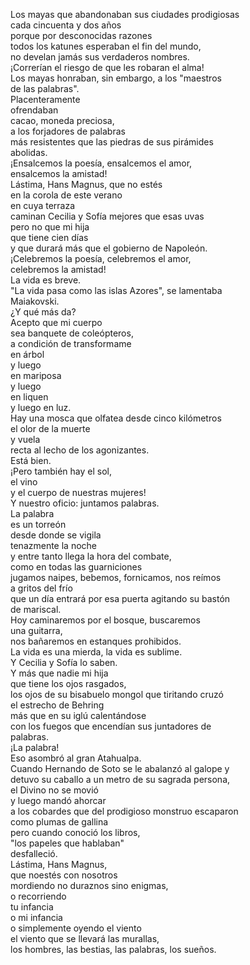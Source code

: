 Los mayas que abandonaban sus ciudades prodigiosas  
cada cincuenta y dos años  
porque por desconocidas razones  
todos los katunes esperaban el fin del mundo,  
no develan jamás sus verdaderos nombres.  
¡Correrían el riesgo de que les robaran el alma!  
Los mayas honraban, sin embargo, a los "maestros  
de las palabras".  
Placenteramente  
ofrendaban  
cacao, moneda preciosa,  
a los forjadores de palabras  
más resistentes que las piedras de sus pirámides  
abolidas.  
¡Ensalcemos la poesía, ensalcemos el amor,  
ensalcemos la amistad!  
Lástima, Hans Magnus, que no estés  
en la corola de este verano  
en cuya terraza  
caminan Cecilia y Sofía mejores que esas uvas  
pero no que mi hija  
que tiene cien días  
y que durará más que el gobierno de Napoleón.  
¡Celebremos la poesía, celebremos el amor,  
celebremos la amistad!  
La vida es breve.  
"La vida pasa como las islas Azores", se lamentaba  
Maiakovski.  
¿Y qué más da?  
Acepto que mi cuerpo  
sea banquete de coleópteros,  
a condición de transformame  
en árbol  
y luego  
en mariposa  
y luego  
en liquen  
y luego en luz.  
Hay una mosca que olfatea desde cinco kilómetros  
el olor de la muerte  
y vuela  
recta al lecho de los agonizantes.  
Está bien.  
¡Pero también hay el sol,  
el vino  
y el cuerpo de nuestras mujeres!  
Y nuestro oficio: juntamos palabras.  
La palabra  
es un torreón  
desde donde se vigila  
tenazmente la noche  
y entre tanto llega la hora del combate,  
como en todas las guarniciones  
jugamos naipes, bebemos, fornicamos, nos reímos  
a gritos del frío  
que un día entrará por esa puerta agitando su bastón  
de mariscal.  
Hoy caminaremos por el bosque, buscaremos  
una guitarra,  
nos bañaremos en estanques prohibidos.  
La vida es una mierda, la vida es sublime.  
Y Cecilia y Sofía lo saben.  
Y más que nadie mi hija  
que tiene los ojos rasgados,  
los ojos de su bisabuelo mongol que tiritando cruzó  
el estrecho de Behring  
más que en su iglú calentándose  
con los fuegos que encendían sus juntadores de  
palabras.  
¡La palabra!  
Eso asombró al gran Atahualpa.  
Cuando Hernando de Soto se le abalanzó al galope y  
detuvo su caballo a un metro de su sagrada persona,  
el Divino no se movió  
y luego mandó ahorcar  
a los cobardes que del prodigioso monstruo escaparon  
como plumas de gallina  
pero cuando conoció los libros,  
"los papeles que hablaban"  
desfalleció.  
Lástima, Hans Magnus,  
que noestés con nosotros  
mordiendo no duraznos sino enigmas,  
o recorriendo  
tu infancia  
o mi infancia  
o simplemente oyendo el viento  
el viento que se llevará las murallas,  
los hombres, las bestias, las palabras, los sueños.  
